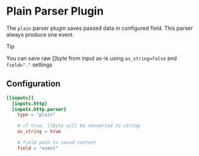 # Plain Parser Plugin

The `plain` parser plugin saves passed data in configured field. This parser always produce one event.

> [!TIP]  
> You can save raw []byte from input as-is using `as_string=false` and `field="."` settings

## Configuration
```toml
[[inputs]]
  [inputs.http]
  [inputs.http.parser]
    type = "plain"

    # if true, []byte will be converted to string
    as_string = true

    # field path to saved content
    field = "event"
```

